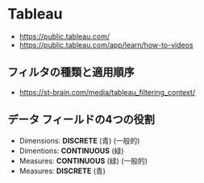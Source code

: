 # Tableau

- https://public.tableau.com/
- https://public.tableau.com/app/learn/how-to-videos

## フィルタの種類と適用順序

- https://st-brain.com/media/tableau_filtering_context/

## データ フィールドの4つの役割

- Dimensions: **DISCRETE** (青) (一般的)
- Dimentions: **CONTINUOUS** (緑)
- Measures: **CONTINUOUS** (緑) (一般的)
- Measures: **DISCRETE** (青)
